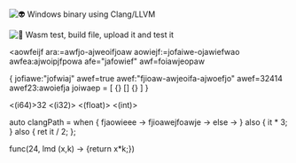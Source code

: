 

![👽 Windows binary using Clang/LLVM](https://github.com/nagano1/smart/workflows/%F0%9F%91%BD%20Windows%20binary%20using%20Clang/LLVM/badge.svg)

![👺 Wasm test, build file, upload it and test it](https://github.com/nagano1/smart/workflows/%F0%9F%91%BA%20Wasm%20test,%20build%20file,%20upload%20it%20and%20test%20it/badge.svg)

<aowfeijf ara:=awfjo-ajweoifjoaw aowiejf:=jofaiwe-ojawiefwao awfea:ajwoipjfpowa afe="jafowief" awf=foiawjeopaw


{
    jofiawe:"jofwiaj"
    awef=true
    awef:"fjioaw-awjeoifa-ajwoefjo"
    awef=32414
    awef23:awoiefja
    joiwaep = [
        {} [] {}
    ]
}


<(i64)>32
<(i32)>
<(float)>
<(int)>
<int>


auto clangPath = when {
        fjaowieee ->
        fjioawejfoawje -> 
        else -> 
    } also {
        it * 3;
    } also {
        ret it / 2;
    };

func(24, lmd (x,k) -> {return x*k;})
